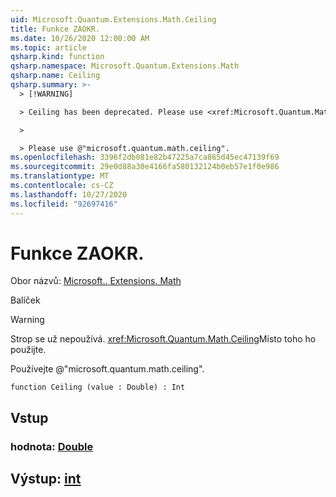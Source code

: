 ```yaml
---
uid: Microsoft.Quantum.Extensions.Math.Ceiling
title: Funkce ZAOKR.
ms.date: 10/26/2020 12:00:00 AM
ms.topic: article
qsharp.kind: function
qsharp.namespace: Microsoft.Quantum.Extensions.Math
qsharp.name: Ceiling
qsharp.summary: >-
  > [!WARNING]

  > Ceiling has been deprecated. Please use <xref:Microsoft.Quantum.Math.Ceiling> instead.

  >

  > Please use @"microsoft.quantum.math.ceiling".
ms.openlocfilehash: 3396f2db081e82b47225a7ca865d45ec47139f69
ms.sourcegitcommit: 29e0d88a30e4166fa580132124b0eb57e1f0e986
ms.translationtype: MT
ms.contentlocale: cs-CZ
ms.lasthandoff: 10/27/2020
ms.locfileid: "92697416"
---
```

# <a name="ceiling-function"></a>Funkce ZAOKR.

Obor názvů: [Microsoft.. Extensions. Math](xref:Microsoft.Quantum.Extensions.Math)

Balíček [](https://nuget.org/packages/)


> [!WARNING]
> Strop se už nepoužívá. <xref:Microsoft.Quantum.Math.Ceiling>Místo toho ho použijte.
>
> Používejte @"microsoft.quantum.math.ceiling".



```qsharp
function Ceiling (value : Double) : Int
```


## <a name="input"></a>Vstup

### <a name="value--double"></a>hodnota: [Double](xref:microsoft.quantum.lang-ref.double)





## <a name="output--int"></a>Výstup: [int](xref:microsoft.quantum.lang-ref.int)

